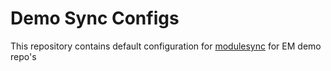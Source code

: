 Demo Sync Configs
==================

This repository contains default configuration for
[modulesync](http://github.com/puppetlabs/modulesync) for EM demo repo's

